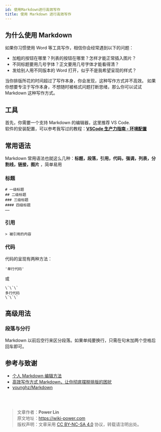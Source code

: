 ```yaml
---
id: 使用Markdown进行高效写作
title: 使用 Markdown 进行高效写作
---
```


## 为什么使用 Markdown

如果你习惯使用 Word 等工具写作，相信你会经常遇到以下的问题：

- 加粗的按钮在哪里？列表的按钮在哪里？怎样才能正常插入图片？
- 不同标题要用几号字体？正文要用几号字体才能看得清？
- 发给别人用不同版本的 Word 打开，似乎不是我希望呈现的样式？

当你排版所花的时间超过了写作本身，你会发现，这种写作方式并不高效。
如果你想要专注于写作本身，不想随时被格式问题打断思绪，那么你可以试试 Markdown 这种写作方式。

## 工具

首先，你需要一个支持 Markdown 的编辑器，这里推荐 VS Code.  
软件的安装配置，可以参考我写过的教程：[**VSCode 生产力指南 - 环境配置**](VSCode生产力指南-环境配置.md)

## 常用语法

Markdown 常用语法也就这么几种：**标题，段落，引用，代码，强调，列表，分割线，链接，图片** ，简单易用

### 标题

```
# 一级标题
## 二级标题
### 三级标题
#### 四级标题
……
```

### 引用

```
> 被引用的内容
```

### 代码

代码的呈现有两种方法：

```
'单行代码'
```

或

```
\`\`\`
多行代码
\`\`\`
```

## 高级用法

### 段落与分行

Markdown 以前后空行来区分段落。如果单纯要换行，只需在句末加两个空格后回车即可。

## 参考与致谢

- [个人 Markdown 编辑方法](https://sinnammanyo.cn/About-Markdown/)
- [高效写作方式 Markdown，让你彻底摆脱排版的困扰](https://zhuanlan.zhihu.com/p/41893875)
- [younghz/Markdown](https://github.com/younghz/Markdown)

<br />

<br />

> 文章作者：**Power Lin**  
> 原文地址：<https://wiki-power.com>  
> 版权声明：文章采用 [CC BY-NC-SA 4.0](https://creativecommons.org/licenses/by/4.0/deed.zh) 协议，转载请注明出处。
